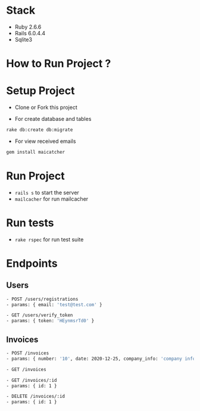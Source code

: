 # Stack
- Ruby 2.6.6
- Rails 6.0.4.4
- Sqlite3

# How to Run Project ?

# Setup Project
- Clone or Fork this project

- For create database and tables
```bash
rake db:create db:migrate
```

- For view received emails
```bash
gem install maicatcher
```

# Run Project
- `rails s` to start the server
- `mailcacher` for run mailcacher

# Run tests
- `rake rspec` for run test suite

# Endpoints
## Users
```bash
- POST /users/registrations
- params: { email: 'test@test.com' }
```

```bash
- GET /users/verify_token
- params: { token: 'HEynmsrTd0' }
```


## Invoices

```bash
- POST /invoices
- params: { number: '10', date: 2020-12-25, company_info: 'company informations', charge_info: 'charge informations', price_cents: '10' }
```
```bash
- GET /invoices
```

```bash
- GET /invoices/:id
- params: { id: 1 }
```

```bash
- DELETE /invoices/:id
- params: { id: 1 }
```
